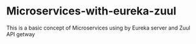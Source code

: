 # Microservices-with-eureka-zuul
This is a basic concept of Microservices using by Eureka server and Zuul API getway
